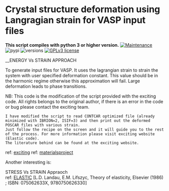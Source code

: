 # Crystal structure deformation using Langragian strain for VASP input files
**This script compiles with python 3 or higher version.**
[![Maintenance](https://img.shields.io/badge/Maintained%3F-yes-green.svg)](https://GitHub.com/Naereen/StrapDown.js/graphs/commit-activity)
![pypi](https://img.shields.io/pypi/v/pybadges.svg)
![versions](https://img.shields.io/pypi/pyversions/pybadges.svg)
[![GPLv3 license](https://img.shields.io/badge/License-GPLv3-blue.svg)](http://perso.crans.org/besson/LICENSE.html)

__ENERGY Vs STRAIN APPROACH

To generate input files for VASP. It uses the lagrangian strain to strain the system with user specified deformation constant. This value should be in the harmonic regime otherwise this approximation will fail. Large deformation leads to phase transitions.

NB: This code is the modification of the script provided with the exciting code. All rights belongs to the original author,
if there is an error in the code or bug please contact the exciting team.

```
I have modified the script to read CONTCAR optimized file (already minimized with IBRION=2, ISIF=3) and then print out the deformed POSCAR files with various strain.
Just follow the recipe on the screen and it will guide you to the rest of the process. For more information please visit exciting website (Elastic code).
The literature behind can be found at the exciting website.
```

ref: [exciting](http://exciting-code.org/nitrogen-energy-vs-strain-calculations)
ref: [materialsproject](https://wiki.materialsproject.org/Elasticity_calculations)

Another interesting is:

STRESS Vs STRAIN Appraoch  
ref: [ELASTIC](https://elastic.readthedocs.io/en/stable/index.html) 
[L.D. Landau, E.M. Lifszyc, Theory of elasticity, Elsevier (1986) ; ISBN: 075062633X, 9780750626330]
